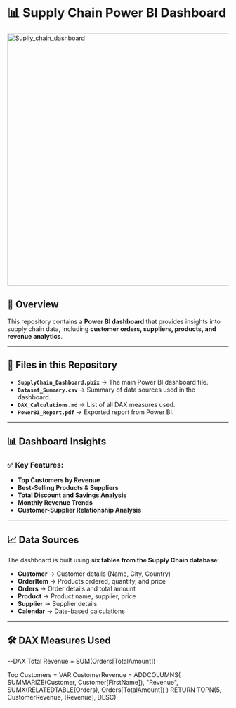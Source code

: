 # 📊 Supply Chain Power BI Dashboard
<img width="575" alt="Suplly_chain_dashboard" src="https://github.com/user-attachments/assets/0fbf020e-36ab-4f2c-9a7f-c26d3d13d0ef" />

## 📌 Overview
This repository contains a **Power BI dashboard** that provides insights into supply chain data, including **customer orders, suppliers, products, and revenue analytics**.

---

## 📂 Files in this Repository  
- **`SupplyChain_Dashboard.pbix`** → The main Power BI dashboard file.  
- **`Dataset_Summary.csv`** → Summary of data sources used in the dashboard.  
- **`DAX_Calculations.md`** → List of all DAX measures used.  
- **`PowerBI_Report.pdf`** → Exported report from Power BI.  

---

## 📊 Dashboard Insights  
### ✅ Key Features:  
- **Top Customers by Revenue**  
- **Best-Selling Products & Suppliers**  
- **Total Discount and Savings Analysis**  
- **Monthly Revenue Trends**  
- **Customer-Supplier Relationship Analysis**  

---

## 📈 Data Sources  
The dashboard is built using **six tables from the Supply Chain database**:  
- **Customer** → Customer details (Name, City, Country)  
- **OrderItem** → Products ordered, quantity, and price  
- **Orders** → Order details and total amount  
- **Product** → Product name, supplier, price  
- **Supplier** → Supplier details  
- **Calendar** → Date-based calculations  

---

## 🛠️ DAX Measures Used  
--DAX
Total Revenue = SUM(Orders[TotalAmount])

Top Customers = 
VAR CustomerRevenue = 
    ADDCOLUMNS(
        SUMMARIZE(Customer, Customer[FirstName]),
        "Revenue", SUMX(RELATEDTABLE(Orders), Orders[TotalAmount])
    )
RETURN
    TOPN(5, CustomerRevenue, [Revenue], DESC)

